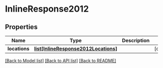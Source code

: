 # InlineResponse2012

## Properties
Name | Type | Description | Notes
------------ | ------------- | ------------- | -------------
**locations** | [**list[InlineResponse2012Locations]**](InlineResponse2012Locations.md) |  | [optional] 

[[Back to Model list]](../README.md#documentation-for-models) [[Back to API list]](../README.md#documentation-for-api-endpoints) [[Back to README]](../README.md)

